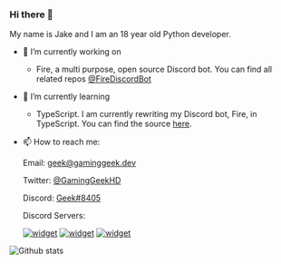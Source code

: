 ### Hi there 👋

My name is Jake and I am an 18 year old Python developer.

- 🔭 I’m currently working on
  * Fire, a multi purpose, open source Discord bot. You can find all related repos [@FireDiscordBot](https://github.com/FireDiscordBot)

- 🌱 I’m currently learning
  * TypeScript. I am currently rewriting my Discord bot, Fire, in TypeScript. You can find the source [here](https://github.com/FireDiscordBot/bot/tree/rewrite/typescript).
  
- 📫 How to reach me:

  Email: geek@gaminggeek.dev
  
  Twitter: [@GamingGeekHD](https://twitter.com/gaminggeekhd)
  
  Discord: [Geek#8405](https://discord.com/users/287698408855044097)
  
  Discord Servers:
  
  [![widget](https://inv.wtf/widget/fire)](https://inv.wtf/fire)
  [![widget](https://inv.wtf/widget/😳)](https://inv.wtf/😳)
  [![widget](https://inv.wtf/widget/🐵)](https://inv.wtf/🐵)
  
![Github stats](https://github-readme-stats.vercel.app/api?username=GamingGeek&theme=blueberry&count_private=true&hide_border=true&line_height=25)
